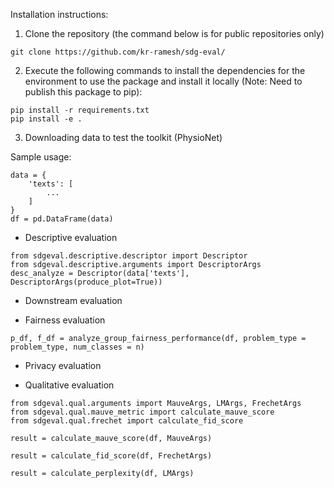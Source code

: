 Installation instructions:

1. Clone the repository (the command below is for public repositories only)
```
git clone https://github.com/kr-ramesh/sdg-eval/
```

2. Execute the following commands to install the dependencies for the environment to use the package and install it locally (Note: Need to publish this package to pip):
```
pip install -r requirements.txt
pip install -e .
```

3. Downloading data to test the toolkit (PhysioNet)


Sample usage:


```
data = {
    'texts': [
        ...
    ]
}
df = pd.DataFrame(data)
```

- Descriptive evaluation

```
from sdgeval.descriptive.descriptor import Descriptor
from sdgeval.descriptive.arguments import DescriptorArgs
desc_analyze = Descriptor(data['texts'], DescriptorArgs(produce_plot=True))
```

- Downstream evaluation

- Fairness evaluation

```
p_df, f_df = analyze_group_fairness_performance(df, problem_type = problem_type, num_classes = n)
```

- Privacy evaluation

- Qualitative evaluation

```
from sdgeval.qual.arguments import MauveArgs, LMArgs, FrechetArgs
from sdgeval.qual.mauve_metric import calculate_mauve_score
from sdgeval.qual.frechet import calculate_fid_score

result = calculate_mauve_score(df, MauveArgs)

result = calculate_fid_score(df, FrechetArgs)

result = calculate_perplexity(df, LMArgs)
```
